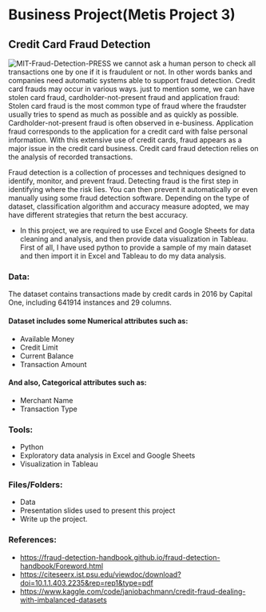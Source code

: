 # Business Project(Metis Project 3)
## Credit Card Fraud Detection
![MIT-Fraud-Detection-PRESS](https://user-images.githubusercontent.com/42986304/168454957-1e2e46c3-3941-449b-b91b-45df93ab43c5.jpeg)
we cannot ask a human person to check all transactions one by one if it is fraudulent or not. In other words banks and companies need automatic systems able to support fraud detection. Credit card frauds may occur in various ways. just to mention some, we can have stolen card fraud, cardholder-not-present fraud and application fraud:
Stolen card fraud is the most common type of fraud where the fraudster usually tries to spend as much as possible and as quickly as possible.
Cardholder-not-present fraud is often observed in e-business.
Application fraud corresponds to the application for a credit card with false personal information.
With this extensive use of credit cards, fraud appears as a major issue in the credit card business.
Credit card fraud detection relies on the analysis of recorded transactions.

Fraud detection is a collection of processes and techniques designed to identify, monitor, and prevent fraud.
Detecting fraud is the first step in identifying where the risk lies. You can then prevent it automatically or even manually using some fraud detection software.
Depending on the type of dataset, classification algorithm and accuracy measure adopted, we may have different strategies that return the best accuracy.
- In this project, we are required to use Excel and Google Sheets for data cleaning and analysis, and then provide data visualization in Tableau. 
First of all, I have used python to provide a sample of my main dataset and then import it in Excel and Tableau to do my data analysis.
###  Data:
The dataset contains transactions made by credit cards in 2016 by Capital One, including 641914 instances and 29 columns. 
#### Dataset includes some Numerical attributes such as:
-  Available Money
-	 Credit Limit
-  Current Balance 
-  Transaction Amount
#### And also, Categorical attributes such as:
-  Merchant Name
-  Transaction Type
### Tools:
-	Python
-	Exploratory data analysis in Excel and Google Sheets
-	Visualization in Tableau
### Files/Folders:
- Data
- Presentation slides used to present this project
- Write up the project.

### References:
- https://fraud-detection-handbook.github.io/fraud-detection-handbook/Foreword.html
- https://citeseerx.ist.psu.edu/viewdoc/download?doi=10.1.1.403.2235&rep=rep1&type=pdf
- https://www.kaggle.com/code/janiobachmann/credit-fraud-dealing-with-imbalanced-datasets



